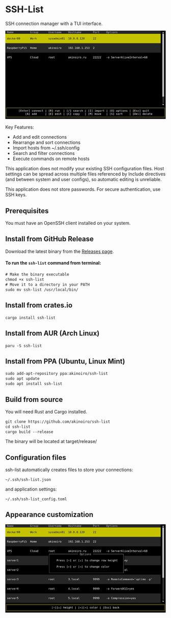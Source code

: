 # SSH-List
SSH connection manager with a TUI interface.

![demo gif](https://raw.githubusercontent.com/akinoiro/ssh-list/main/images/demo.gif)

Key Features:
- Add and edit connections
- Rearrange and sort connections
- Import hosts from ~/.ssh/config
- Search and filter connections
- Execute commands on remote hosts

This application does not modify your existing SSH configuration files. Host settings can be spread across multiple files referenced by Include directives (and between system and user configs), so automatic editing is unreliable.

This application does not store passwords. For secure authentication, use SSH keys.

## Prerequisites
You must have an OpenSSH client installed on your system.
## Install from GitHub Release
Download the latest binary from the [Releases page](https://github.com/akinoiro/ssh-list/releases).

#### To run the `ssh-list` command from terminal:
```
# Make the binary executable
chmod +x ssh-list
# Move it to a directory in your PATH
sudo mv ssh-list /usr/local/bin/
```

## Install from crates.io
```
cargo install ssh-list
```
## Install from AUR (Arch Linux)
```
paru -S ssh-list
```
## Install from PPA (Ubuntu, Linux Mint)
```
sudo add-apt-repository ppa:akinoiro/ssh-list
sudo apt update
sudo apt install ssh-list
```
## Build from source
You will need Rust and Cargo installed.
```
git clone https://github.com/akinoiro/ssh-list
cd ssh-list
cargo build --release
```
The binary will be located at target/release/
## Configuration files
ssh-list automatically creates files to store your connections:
```
~/.ssh/ssh-list.json
```
and application settings:
```
~/.ssh/ssh-list_config.toml
```
## Appearance customization

![demo settingsgif](https://raw.githubusercontent.com/akinoiro/ssh-list/main/images/demo_settings.gif)
